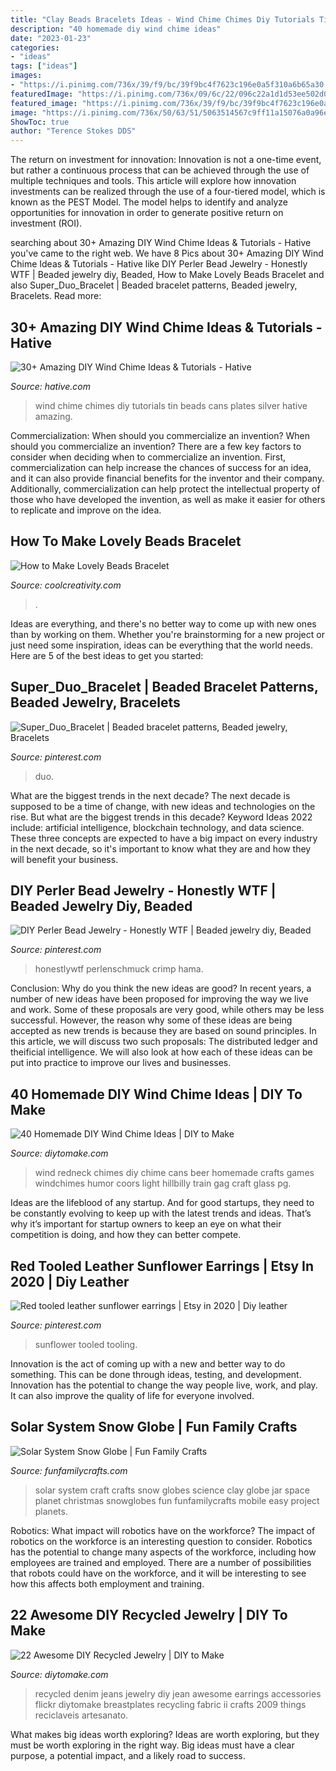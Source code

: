 ```yaml
---
title: "Clay Beads Bracelets Ideas - Wind Chime Chimes Diy Tutorials Tin Beads Cans Plates Silver Hative Amazing"
description: "40 homemade diy wind chime ideas"
date: "2023-01-23"
categories:
- "ideas"
tags: ["ideas"]
images:
- "https://i.pinimg.com/736x/39/f9/bc/39f9bc4f7623c196e0a5f310a6b65a30.jpg"
featuredImage: "https://i.pinimg.com/736x/09/6c/22/096c22a1d1d53ee502d0fb672e82162c.jpg"
featured_image: "https://i.pinimg.com/736x/39/f9/bc/39f9bc4f7623c196e0a5f310a6b65a30.jpg"
image: "https://i.pinimg.com/736x/50/63/51/5063514567c9ff11a15076a0a96e9367.jpg"
ShowToc: true
author: "Terence Stokes DDS"
---
```



The return on investment for innovation:
Innovation is not a one-time event, but rather a continuous process that can be achieved through the use of multiple techniques and tools. This article will explore how innovation investments can be realized through the use of a four-tiered model, which is known as the PEST Model. The model helps to identify and analyze opportunities for innovation in order to generate positive return on investment (ROI).

	

		
searching about 30+ Amazing DIY Wind Chime Ideas &amp; Tutorials - Hative you've came to the right web. We have 8 Pics about 30+ Amazing DIY Wind Chime Ideas &amp; Tutorials - Hative like DIY Perler Bead Jewelry - Honestly WTF | Beaded jewelry diy, Beaded, How to Make Lovely Beads Bracelet and also Super_Duo_Bracelet | Beaded bracelet patterns, Beaded jewelry, Bracelets. Read more:
		
    
## 30+ Amazing DIY Wind Chime Ideas &amp; Tutorials - Hative

<img loading=lazy src="https://hative.com/wp-content/uploads/2015/07/wind-chime-ideas-tutorials/22-wind-chime-ideas-tutorials.jpg" onerror="this.onerror=null;this.src='https://tse3.mm.bing.net/th?id=OIP.TenW37FOHDwgmc7oOwCrlAHaLK&amp;pid=15.1';" alt="30+ Amazing DIY Wind Chime Ideas &amp; Tutorials - Hative">

_Source: hative.com_

>wind chime chimes diy tutorials tin beads cans plates silver hative amazing. 

	

Commercialization: When should you commercialize an invention?
When should you commercialize an invention? 
There are a few key factors to consider when deciding when to commercialize an invention. First, commercialization can help increase the chances of success for an idea, and it can also provide financial benefits for the inventor and their company. Additionally, commercialization can help protect the intellectual property of those who have developed the invention, as well as make it easier for others to replicate and improve on the idea.

    
## How To Make Lovely Beads Bracelet

<img loading=lazy src="https://coolcreativity.com/wp-content/uploads/2014/05/Bracelet-Featured.jpg" onerror="this.onerror=null;this.src='https://tse3.mm.bing.net/th?id=OIP.idvz7NUWH_77jLoXMdwnyQHaHa&amp;pid=15.1';" alt="How to Make Lovely Beads Bracelet">

_Source: coolcreativity.com_

>. 

	

Ideas are everything, and there's no better way to come up with new ones than by working on them. Whether you're brainstorming for a new project or just need some inspiration, ideas can be everything that the world needs. Here are 5 of the best ideas to get you started: 

    
## Super_Duo_Bracelet | Beaded Bracelet Patterns, Beaded Jewelry, Bracelets

<img loading=lazy src="https://i.pinimg.com/736x/09/6c/22/096c22a1d1d53ee502d0fb672e82162c.jpg" onerror="this.onerror=null;this.src='https://tse4.mm.bing.net/th?id=OIP.5yLp0yHUV12Me9u17lcUJgHaLH&amp;pid=15.1';" alt="Super_Duo_Bracelet | Beaded bracelet patterns, Beaded jewelry, Bracelets">

_Source: pinterest.com_

>duo. 

	

What are the biggest trends in the next decade?
The next decade is supposed to be a time of change, with new ideas and technologies on the rise. But what are the biggest trends in this decade? Keyword Ideas 2022 include: artificial intelligence, blockchain technology, and data science. These three concepts are expected to have a big impact on every industry in the next decade, so it's important to know what they are and how they will benefit your business.

    
## DIY Perler Bead Jewelry - Honestly WTF | Beaded Jewelry Diy, Beaded

<img loading=lazy src="https://i.pinimg.com/736x/50/63/51/5063514567c9ff11a15076a0a96e9367.jpg" onerror="this.onerror=null;this.src='https://tse1.mm.bing.net/th?id=OIP.UXA49LRDz2M6FzOk9jPGrAHaKk&amp;pid=15.1';" alt="DIY Perler Bead Jewelry - Honestly WTF | Beaded jewelry diy, Beaded">

_Source: pinterest.com_

>honestlywtf perlenschmuck crimp hama. 

	

Conclusion: Why do you think the new ideas are good?
In recent years, a number of new ideas have been proposed for improving the way we live and work. Some of these proposals are very good, while others may be less successful. However, the reason why some of these ideas are being accepted as new trends is because they are based on sound principles. In this article, we will discuss two such proposals: The distributed ledger and theificial intelligence. We will also look at how each of these ideas can be put into practice to improve our lives and businesses.

    
## 40 Homemade DIY Wind Chime Ideas | DIY To Make

<img loading=lazy src="http://www.diytomake.com/wp-content/uploads/2016/08/redneck-wind-chime.jpg" onerror="this.onerror=null;this.src='https://tse2.mm.bing.net/th?id=OIP.FdMDfHfIpwr5ecIKd9s79AHaJ2&amp;pid=15.1';" alt="40 Homemade DIY Wind Chime Ideas | DIY to Make">

_Source: diytomake.com_

>wind redneck chimes diy chime cans beer homemade crafts games windchimes humor coors light hillbilly train gag craft glass pg. 

	

Ideas are the lifeblood of any startup. And for good startups, they need to be constantly evolving to keep up with the latest trends and ideas. That’s why it’s important for startup owners to keep an eye on what their competition is doing, and how they can better compete.

    
## Red Tooled Leather Sunflower Earrings | Etsy In 2020 | Diy Leather

<img loading=lazy src="https://i.pinimg.com/736x/39/f9/bc/39f9bc4f7623c196e0a5f310a6b65a30.jpg" onerror="this.onerror=null;this.src='https://tse2.mm.bing.net/th?id=OIP.I6G-b8Zo0_icVjygaEs6oQHaJ3&amp;pid=15.1';" alt="Red tooled leather sunflower earrings | Etsy in 2020 | Diy leather">

_Source: pinterest.com_

>sunflower tooled tooling. 

	

Innovation is the act of coming up with a new and better way to do something. This can be done through ideas, testing, and development. Innovation has the potential to change the way people live, work, and play. It can also improve the quality of life for everyone involved.

    
## Solar System Snow Globe | Fun Family Crafts

<img loading=lazy src="https://funfamilycrafts.com/wp-content/uploads/2012/05/solar-system-craft.jpg" onerror="this.onerror=null;this.src='https://tse4.mm.bing.net/th?id=OIP.yGEYxUQMoQvpj2CtYt7_6gHaLE&amp;pid=15.1';" alt="Solar System Snow Globe | Fun Family Crafts">

_Source: funfamilycrafts.com_

>solar system craft crafts snow globes science clay globe jar space planet christmas snowglobes fun funfamilycrafts mobile easy project planets. 

	

Robotics: What impact will robotics have on the workforce?
The impact of robotics on the workforce is an interesting question to consider. Robotics has the potential to change many aspects of the workforce, including how employees are trained and employed. There are a number of possibilities that robots could have on the workforce, and it will be interesting to see how this affects both employment and training.

    
## 22 Awesome DIY Recycled Jewelry | DIY To Make

<img loading=lazy src="http://www.diytomake.com/wp-content/uploads/2016/03/Recycled-Old-Jeans-Jewelry.jpg" onerror="this.onerror=null;this.src='https://tse1.mm.bing.net/th?id=OIP.hn7665VLOZPrCcwfhfHgywHaF0&amp;pid=15.1';" alt="22 Awesome DIY Recycled Jewelry | DIY to Make">

_Source: diytomake.com_

>recycled denim jeans jewelry diy jean awesome earrings accessories flickr diytomake breastplates recycling fabric ii crafts 2009 things reciclaveis artesanato. 

	

What makes big ideas worth exploring?
Ideas are worth exploring, but they must be worth exploring in the right way. Big ideas must have a clear purpose, a potential impact, and a likely road to success.

